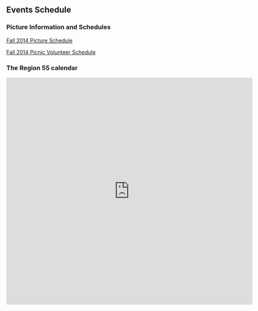 ## Events Schedule

### Picture Information and Schedules

[Fall 2014 Picture Schedule](/docs/Fall2014/2014-Picture-Schedule_091814.pdf)

[Fall 2014 Picnic Volunteer Schedule](/docs/Fall2014/2014-Picnic-Volunteer-Schedule_091814.pdf)

### The Region 55 calendar

<iframe id="1932872930" src="https://www.google.com/calendar/embed?src=en.usa%23holiday@group.v.calendar.google.com&amp;color=%23668CD9&amp;src=ayso55.org_9lmdvtob124k7qtv966u2u0i6c@group.calendar.google.com&amp;color=%23D96666&amp;mode=MONTH&amp;ctz=America/Los_Angeles&amp;showTitle=1&amp;showNav=1&amp;showDate=1&amp;showTabs=1&amp;showCalendars=0&amp;hl=en" title="Region 55 Main Calendar" width="650" height="600" frameborder="0" scrolling="no"></iframe>
